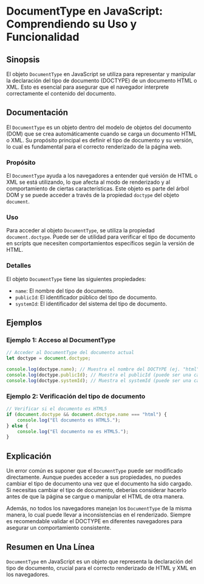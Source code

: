 <!--
Meta Description: # DocumentType en JavaScript: Comprendiendo su Uso y Funcionalidad ## Sinopsis El objeto `DocumentType` en JavaScript se utiliza para representar y ma...
Meta Keywords: documento, del, doctype, documenttype, tipo
-->

# DocumentType en JavaScript: Comprendiendo su Uso y Funcionalidad

## Sinopsis
El objeto `DocumentType` en JavaScript se utiliza para representar y manipular la declaración del tipo de documento (DOCTYPE) de un documento HTML o XML. Esto es esencial para asegurar que el navegador interprete correctamente el contenido del documento.

## Documentación
El `DocumentType` es un objeto dentro del modelo de objetos del documento (DOM) que se crea automáticamente cuando se carga un documento HTML o XML. Su propósito principal es definir el tipo de documento y su versión, lo cual es fundamental para el correcto renderizado de la página web.

### Propósito
El `DocumentType` ayuda a los navegadores a entender qué versión de HTML o XML se está utilizando, lo que afecta al modo de renderizado y al comportamiento de ciertas características. Este objeto es parte del árbol DOM y se puede acceder a través de la propiedad `doctype` del objeto `document`.

### Uso
Para acceder al objeto `DocumentType`, se utiliza la propiedad `document.doctype`. Puede ser de utilidad para verificar el tipo de documento en scripts que necesiten comportamientos específicos según la versión de HTML.

### Detalles
El objeto `DocumentType` tiene las siguientes propiedades:
- `name`: El nombre del tipo de documento.
- `publicId`: El identificador público del tipo de documento.
- `systemId`: El identificador del sistema del tipo de documento.

## Ejemplos

### Ejemplo 1: Acceso al DocumentType
```javascript
// Acceder al DocumentType del documento actual
let doctype = document.doctype;

console.log(doctype.name); // Muestra el nombre del DOCTYPE (ej. "html")
console.log(doctype.publicId); // Muestra el publicId (puede ser una cadena vacía)
console.log(doctype.systemId); // Muestra el systemId (puede ser una cadena vacía)
```

### Ejemplo 2: Verificación del tipo de documento
```javascript
// Verificar si el documento es HTML5
if (document.doctype && document.doctype.name === "html") {
    console.log("El documento es HTML5.");
} else {
    console.log("El documento no es HTML5.");
}
```

## Explicación
Un error común es suponer que el `DocumentType` puede ser modificado directamente. Aunque puedes acceder a sus propiedades, no puedes cambiar el tipo de documento una vez que el documento ha sido cargado. Si necesitas cambiar el tipo de documento, deberías considerar hacerlo antes de que la página se cargue o manipular el HTML de otra manera.

Además, no todos los navegadores manejan los `DocumentType` de la misma manera, lo cual puede llevar a inconsistencias en el renderizado. Siempre es recomendable validar el DOCTYPE en diferentes navegadores para asegurar un comportamiento consistente.

## Resumen en Una Línea
`DocumentType` en JavaScript es un objeto que representa la declaración del tipo de documento, crucial para el correcto renderizado de HTML y XML en los navegadores.